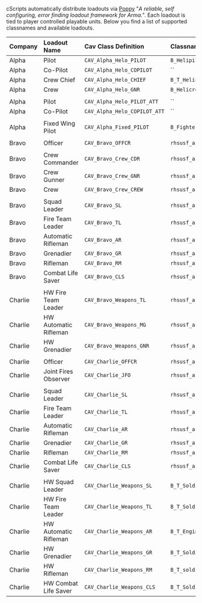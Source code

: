 cScripts automatically distribute loadouts via [Poppy](https://github.com/BaerMitUmlaut/Poppy/) "*A reliable, self configuring, error finding loadout framework for Arma.*". Each loadout is tied to player controlled playable units. Below you find a list of supported classnames and available loadouts.

| Company   | Loadout Name               | Cav Class Definition           | Classname                             |
|:----------|:---------------------------|:-------------------------------|:--------------------------------------|
| Alpha     | Pilot                      | `CAV_Alpha_Helo_PILOT`         | `B_Helipilot_F`                       |
| Alpha     | Co-Pilot                   | `CAV_Alpha_Helo_COPILOT`       | ``                                    |
| Alpha     | Crew Chief                 | `CAV_Alpha_Helo_CHIEF`         | `B_T_Helicrew_F`                      |
| Alpha     | Crew                       | `CAV_Alpha_Helo_GNR`           | `B_Helicrew_F`                        |
|           |                            |                                |                                       |
| Alpha     | Pilot                      | `CAV_Alpha_Helo_PILOT_ATT`     | ``                                    |
| Alpha     | Co-Pilot                   | `CAV_Alpha_Helo_COPILOT_ATT`   | ``                                    |
|           |                            |                                |                                       |
| Alpha     | Fixed Wing Pilot           | `CAV_Alpha_Fixed_PILOT`        | `B_Fighter_Pilot_F`                   |
|           |                            |                                |                                       |
| Bravo     | Officer                    | `CAV_Bravo_OFFCR`              | `rhsusf_army_ocp_officer`             |
|           |                            |                                |                                       |
| Bravo     | Crew Commander             | `CAV_Bravo_Crew_CDR`           | `rhsusf_army_ocp_combatcrewman`       |
| Bravo     | Crew Gunner                | `CAV_Bravo_Crew_GNR`           | `rhsusf_army_ocp_crewman`             |
| Bravo     | Crew                       | `CAV_Bravo_Crew_CREW`          | `rhsusf_army_ocp_driver`              |
|           |                            |                                |                                       |
| Bravo     | Squad Leader               | `CAV_Bravo_SL`                 | `rhsusf_army_ocp_squadleader`         |
| Bravo     | Fire Team Leader           | `CAV_Bravo_TL`                 | `rhsusf_army_ocp_teamleader`          |
| Bravo     | Automatic Rifleman         | `CAV_Bravo_AR`                 | `rhsusf_army_ocp_autorifleman`        |
| Bravo     | Grenadier                  | `CAV_Bravo_GR`                 | `rhsusf_army_ocp_grenadier`           |
| Bravo     | Rifleman                   | `CAV_Bravo_RM`                 | `rhsusf_army_ocp_rifleman`            |
| Bravo     | Combat Life Saver          | `CAV_Bravo_CLS`                | `rhsusf_army_ocp_medic`               |
|           |                            |                                |                                       |
| Charlie   | HW Fire Team Leader        | `CAV_Bravo_Weapons_TL`         | `rhsusf_army_ocp_machinegunnera`      |
| Charlie   | HW Automatic Rifleman      | `CAV_Bravo_Weapons_MG`         | `rhsusf_army_ocp_machinegunner`       |
| Charlie   | HW Grenadier               | `CAV_Bravo_Weapons_GNR`        | `rhsusf_army_ocp_javelin`             |
|           |                            |                                |                                       |
| Charlie   | Officer                    | `CAV_Charlie_OFFCR`            | `rhsusf_army_ocp_arb_riflemanl`       |
| Charlie   | Joint Fires Observer       | `CAV_Charlie_JFO`              | `rhsusf_army_ocp_jfo`                 |
|           |                            |                                |                                       |
| Charlie   | Squad Leader               | `CAV_Charlie_SL`               | `rhsusf_army_ocp_arb_squadleader`     |
| Charlie   | Fire Team Leader           | `CAV_Charlie_TL`               | `rhsusf_army_ocp_arb_teamleader`      |
| Charlie   | Automatic Rifleman         | `CAV_Charlie_AR`               | `rhsusf_army_ocp_arb_autorifleman`    |
| Charlie   | Grenadier                  | `CAV_Charlie_GR`               | `rhsusf_army_ocp_arb_grenadier`       |
| Charlie   | Rifleman                   | `CAV_Charlie_RM`               | `rhsusf_army_ocp_arb_rifleman`        |
| Charlie   | Combat Life Saver          | `CAV_Charlie_CLS`              | `rhsusf_army_ocp_arb_medic`           |
|           |                            |                                |                                       |
| Charlie   | HW Squad Leader            | `CAV_Charlie_Weapons_SL`       | `B_T_Soldier_SL_F`                    |
| Charlie   | HW Fire Team Leader        | `CAV_Charlie_Weapons_TL`       | `B_T_Soldier_TL_F`                    |
| Charlie   | HW Automatic Rifleman      | `CAV_Charlie_Weapons_AR`       | `B_T_Engineer_F`                      |
| Charlie   | HW Grenadier               | `CAV_Charlie_Weapons_GR`       | `B_T_Soldier_Repair_F`                |
| Charlie   | HW Rifleman                | `CAV_Charlie_Weapons_RM`       | `B_T_soldier_mine_F`                  |
| Charlie   | HW Combat Life Saver       | `CAV_Charlie_Weapons_CLS`      | `B_T_Soldier_Exp_F`                   |
